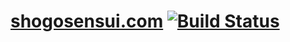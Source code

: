 # [shogosensui.com](https://shogosensui.com) [![Build Status](https://travis-ci.org/1000ch/shogosensui.com.svg?branch=master)](https://travis-ci.org/1000ch/shogosensui.com)
